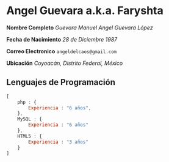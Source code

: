 # Angel Guevara a.k.a. Faryshta

**Nombre Completo** *Guevara Manuel Angel Guevara López*

**Fecha de Nacimiento** *28 de Diciembre 1987*

**Correo Electronico** `angeldelcaos@gmail.com`

**Ubicación** *Coyoacán, Distrito Federal, México*

## Lenguajes de Programación

```Javascript
[
	php : {
		Experiencia : "6 años",
	},
	MySQL : {
		Experiencia : "6 años"
	},
	HTML5 : {
		Experiencia : "3 años"
	}
]
```

